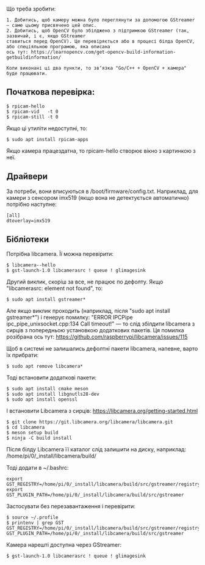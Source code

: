 Що треба зробити:

    1. Добитись, щоб камеру можна було переглянути за допомогою GStreamer — саме цьому присвячено цей опис.
    2. Добитись, щоб OpenCV було збілджено з підтримкою GStreamer (так, зазвичай, і є, якщо GStreamer 
    ставиться перед OpenCV). Це перевіряється або в процесі білда OpenCV, або спеціяльною програмою, яка описана 
    ось тут: https://learnopencv.com/get-opencv-build-information-getbuildinformation/
    
    Коли виконані ці два пункти, то звʼязка "Go/C++ + OpenCV + камера" буде працювати. 

## Початкова перевірка:

    $ rpicam-hello
    $ rpicam-vid   -t 0       
    $ rpicam-still -t 0  

Якщо ці утиліти недоступні, то:

    $ sudo apt install rpicam-apps

Якщо камера працездатна, то rpicam-hello створює вікно з картинкою з неї.


## Драйвери 

За потреби, вони вписуються в /boot/firmware/config.txt. Наприклад, для камери з сенсором imx519 (якщо вона не детектується автоматично)
потрібно наступне: 

    [all]
    dtoverlay=imx519


## Бібліотеки

Потрібна libcamera. Її можна перевірити:

    $ libcamera--hello
    $ gst-launch-1.0 libcamerasrc ! queue ! glimagesink

Другий виклик, скоріш за все, не працює по дефолту. Якщо "libcamerasrc: element not found", то:

    $ sudo apt install gstreamer*

Але якщо виклик проходить (наприклад, після "sudo apt install gstreamer*") і генерує помилку: 
"ERROR IPCPipe ipc_pipe_unixsocket.cpp:134 Call timeout!" — то слід збілдити libcamera з сирців 
з попередньою установкою додаткових пакетів. Ця помилка розібрана ось тут: 
https://github.com/raspberrypi/libcamera/issues/115

Щоб в системі не залишались дефолтні пакети libcamera, напевне, варто їх прибрати:

    $ sudo apt remove libcamera*

Тоді встановити додаткові пакети:

    $ sudo apt install cmake meson
    $ sudo apt install libgnutls28-dev
    $ sudo apt install openssl    

І встановити Libcamera з сирців: https://libcamera.org/getting-started.html

    $ git clone https://git.libcamera.org/libcamera/libcamera.git
    $ cd libcamera
    $ meson setup build
    $ ninja -C build install

Після білду Libcamera її каталог слід залишити на диску, наприклад: /home/pi/0/_install/libcamera/build/

Тоді додати в ~/.bashrc:

    export GST_REGISTRY=/home/pi/0/_install/libcamera/build/src/gstreamer/registry.data
    export GST_PLUGIN_PATH=/home/pi/0/_install/libcamera/build/src/gstreamer

Застосувати без перезавантаження і перевірити:

    $ source ~/.profile
    $ printenv | grep GST
    GST_REGISTRY=/home/pi/0/_install/libcamera/build/src/gstreamer/registry.data
    GST_PLUGIN_PATH=/home/pi/0/_install/libcamera/build/src/gstreamer

Камера нарешті доступна через GStreamer:

    $ gst-launch-1.0 libcamerasrc ! queue ! glimagesink




